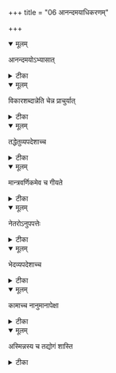 +++
title = "06 आनन्दमयाधिकरणम्"

+++


<details open><summary>मूलम्</summary>

आनन्दमयोऽभ्यासात्
</details>



<details><summary>टीका</summary>

आनन्दमयशब्देन परमात्मा हि कथ्यते । ते ये शतमिति श्रुत्या त्वभ्यस्तानन्दवत्त्वतः ॥ [13]
</details>



<details open><summary>मूलम्</summary>

विकारशब्दान्नेति चेन्न प्राचुर्यात्
</details>



<details><summary>टीका</summary>

विकारार्थे मयट्शब्दान्न ब्रह्माऽत्रेति चेन्न हि । प्राचुर्यार्थक एवेति मयट् यस्मात् परो हि सः ॥ [14]
</details>



<details open><summary>मूलम्</summary>

तद्धेतुव्यपदेशाच्च
</details>



<details><summary>टीका</summary>

एष ह्येवानन्दयातीत्यात्मानन्दस्य वाक्यतः । हेतुत्वव्यपदेशाच्च ब्रह्मानन्दमयो भवेत् ॥ [15]
</details>



<details open><summary>मूलम्</summary>

मान्त्रवर्णिकमेव च गीयते
</details>



<details><summary>टीका</summary>

सत्यं ज्ञानमनन्तमित्युदितं मन्त्रवर्णतः । आनन्दमयशब्देन गीयते तत्परं तथा ॥ [16]
</details>



<details open><summary>मूलम्</summary>

नेतरोऽनुपपत्तेः
</details>



<details><summary>टीका</summary>

ब्रह्मेतरो मन्त्रवर्णे नोदितः स्वल्पधीरयम् । बहु स्यामिति सङ्कल्पानुपपत्तेर्विशेषतः ॥ [17]
</details>



<details open><summary>मूलम्</summary>

भेदव्यपदेशाच्च
</details>



<details><summary>टीका</summary>

जीवाच्च विज्ञानमयाद्भेदेनास्य विमर्शनात् । आनन्दमय इत्यत्र ब्रह्मैव प्रतिपाद्यते ॥ [18]
</details>



<details open><summary>मूलम्</summary>

कामाच्च नानुमानापेक्षा
</details>



<details><summary>टीका</summary>

इच्छयैव जगत्सृष्टेः अचित्संसर्गतो विना । बहु स्यामिति वाक्यात्तु न जीवोऽस्य हि कारणम् ॥ [19]
</details>



<details open><summary>मूलम्</summary>

अस्मिन्नस्य च तद्योगं शास्ति
</details>



<details><summary>टीका</summary>

जीवस्यास्मिन्निहानन्दे ह्यानन्दावाप्तिरुच्यते । लब्ध्वाऽऽनन्दीति शास्त्रेण ब्रह्मानन्दमयस्ततः ॥ [20]
</details>

